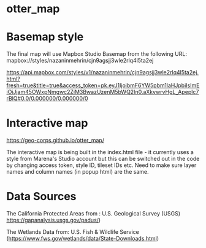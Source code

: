 # otter_map

# Basemap style
The final map will use Mapbox Studio Basemap from the following URL:
mapbox://styles/nazaninmehrin/cjn9agsjj3wle2rlq4l5ta2ej


https://api.mapbox.com/styles/v1/nazaninmehrin/cjn9agsjj3wle2rlq4l5ta2ej.html?fresh=true&title=true&access_token=pk.eyJ1IjoibmF6YW5pbm1laHJpbiIsImEiOiJjam45OWxpNmgwc2ZiM3BwazUzenM5bWQ2In0.aXkywrvHgL_Apeplc7rBlQ#0.0/0.000000/0.000000/0

# Interactive map
https://geo-corps.github.io/otter_map/

The interactive map is being built in the index.html file - it currently uses a style from Marena's Studio account but this can be switched out in the code by changing access token, style ID, tileset IDs etc. Need to make sure layer names and column names (in popup html) are the same.

# Data Sources

The California Protected Areas from : U.S. Geological Survey (USGS) https://gapanalysis.usgs.gov/padus/)

The Wetlands Data from: U.S. Fish & Wildlife Service (https://www.fws.gov/wetlands/data/State-Downloads.html)

